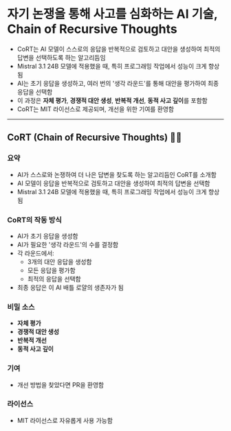 # 자기 논쟁을 통해 사고를 심화하는 AI 기술, Chain of Recursive Thoughts


* CoRT는 AI 모델이 스스로의 응답을 반복적으로 검토하고 대안을 생성하여 최적의 답변을 선택하도록 하는 알고리듬임
* Mistral 3.1 24B 모델에 적용했을 때, 특히 프로그래밍 작업에서 성능이 크게 향상됨
* AI는 초기 응답을 생성하고, 여러 번의 '생각 라운드'를 통해 대안을 평가하여 최종 응답을 선택함
* 이 과정은 **자체 평가**, **경쟁적 대안 생성**, **반복적 개선**, **동적 사고 깊이**를 포함함
* CoRT는 MIT 라이선스로 제공되며, 개선을 위한 기여를 환영함

---

CoRT (Chain of Recursive Thoughts) 🧠🔄
-------------------------------------

### 요약

* AI가 스스로와 논쟁하여 더 나은 답변을 찾도록 하는 알고리듬인 CoRT를 소개함
* AI 모델이 응답을 반복적으로 검토하고 대안을 생성하여 최적의 답변을 선택함
* Mistral 3.1 24B 모델에 적용했을 때, 특히 프로그래밍 작업에서 성능이 크게 향상됨

### CoRT의 작동 방식

* AI가 초기 응답을 생성함
* AI가 필요한 '생각 라운드'의 수를 결정함
* 각 라운드에서:
  + 3개의 대안 응답을 생성함
  + 모든 응답을 평가함
  + 최적의 응답을 선택함
* 최종 응답은 이 AI 배틀 로얄의 생존자가 됨

### 비밀 소스

* **자체 평가**
* **경쟁적 대안 생성**
* **반복적 개선**
* **동적 사고 깊이**

### 기여

* 개선 방법을 찾았다면 PR을 환영함

### 라이선스

* MIT 라이선스로 자유롭게 사용 가능함

